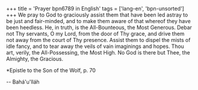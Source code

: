 +++
title = 'Prayer bpn6789 in English'
tags = ['lang-en', 'bpn-unsorted']
+++
We pray to God to graciously assist them that have been led astray to be just and fair-minded, and to make them aware of that whereof they have been heedless. He, in truth, is the All-Bounteous, the Most Generous. Debar not Thy servants, O my Lord, from the door of Thy grace, and drive them not away from the court of Thy presence. Assist them to dispel the mists of idle fancy, and to tear away the veils of vain imaginings and hopes. Thou art, verily, the All-Possessing, the Most High. No God is there but Thee, the Almighty, the Gracious.


*Epistle to the Son of the Wolf, p. 70

-- Bahá'u'lláh
